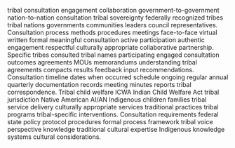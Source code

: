 tribal consultation engagement collaboration government-to-government nation-to-nation consultation tribal sovereignty federally recognized tribes tribal nations governments communities leaders council representatives. Consultation process methods procedures meetings face-to-face virtual written formal meaningful consultation active participation authentic engagement respectful culturally appropriate collaborative partnership. Specific tribes consulted tribal names participating engaged consultation outcomes agreements MOUs memorandums understanding tribal agreements compacts results feedback input recommendations. Consultation timeline dates when occurred schedule ongoing regular annual quarterly documentation records meeting minutes reports tribal correspondence. Tribal child welfare ICWA Indian Child Welfare Act tribal jurisdiction Native American AI/AN Indigenous children families tribal service delivery culturally appropriate services traditional practices tribal programs tribal-specific interventions. Consultation requirements federal state policy protocol procedures formal process framework tribal voice perspective knowledge traditional cultural expertise Indigenous knowledge systems cultural considerations.